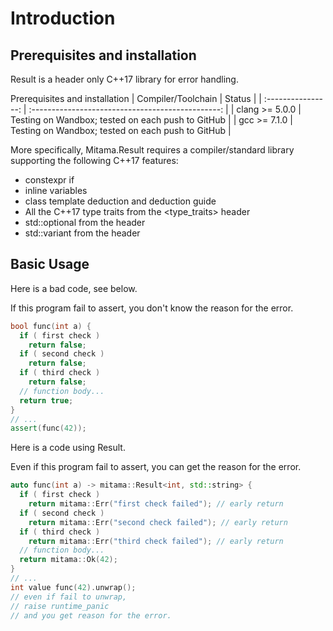 # Introduction

## Prerequisites and installation

Result is a header only C++17 library for error handling.

Prerequisites and installation
| Compiler/Toolchain |                      Status                       |
| :----------------: | :-----------------------------------------------: |
|   clang >= 5.0.0   | Testing on Wandbox; tested on each push to GitHub |
|    gcc >= 7.1.0    | Testing on Wandbox; tested on each push to GitHub |

More specifically, Mitama.Result requires a compiler/standard library supporting the following C++17 features:

- constexpr if
- inline variables
- class template deduction and deduction guide
- All the C++17 type traits from the <type_traits> header
- std::optional from the <optional> header
- std::variant from the <variant> header


## Basic Usage

Here is a bad code, see below.

If this program fail to assert, you don't know the reason for the error.

```cpp
bool func(int a) {
  if ( first check )
    return false;
  if ( second check )
    return false;
  if ( third check )
    return false;
  // function body...
  return true;
}
// ...
assert(func(42));
```

Here is a code using Result.

Even if this program fail to assert, you can get the reason for the error.

```cpp
auto func(int a) -> mitama::Result<int, std::string> {
  if ( first check )
    return mitama::Err("first check failed"); // early return
  if ( second check )
    return mitama::Err("second check failed"); // early return
  if ( third check )
    return mitama::Err("third check failed"); // early return
  // function body...
  return mitama::Ok(42);
}
// ...
int value func(42).unwrap();
// even if fail to unwrap,
// raise runtime_panic
// and you get reason for the error.
```